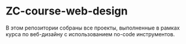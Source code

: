 # ZC-course-web-design
В этом репозитории собраны все проекты, выполненные в рамках курса по веб-дизайну с использованием no-code инструментов.
